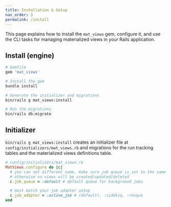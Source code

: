 ```yaml
---
title: Installation & Setup
nav_order: 3
permalink: /install
---
```


This page explains how to install the `mat_views` gem, configure it, and use the CLI tasks for managing materialized views in your Rails application.

## Install (engine)

```ruby
# Gemfile
gem 'mat_views'
```

```bash
# Install the gem
bundle install

# Generate the initializer and migrations
bin/rails g mat_views:install

# Run the migrations
bin/rails db:migrate
```

## Initializer

`bin/rails g mat_views:install` creates an initializer file at `config/initializers/mat_views.rb` and migrations for the run tracking tables and the materialized views definitions table.

```ruby
# config/initializers/mat_views.rb
MatViews.configure do |c|
  # you can set different name, make sure job queue is set to the same as in your job adapter
  # otherwise no views will be created/updated/deleted
  c.job_queue = :default # default queue for background jobs

  # must match your job adapter setup
  c.job_adapter = :active_job # (default), :sidekiq, :resque
end
```
